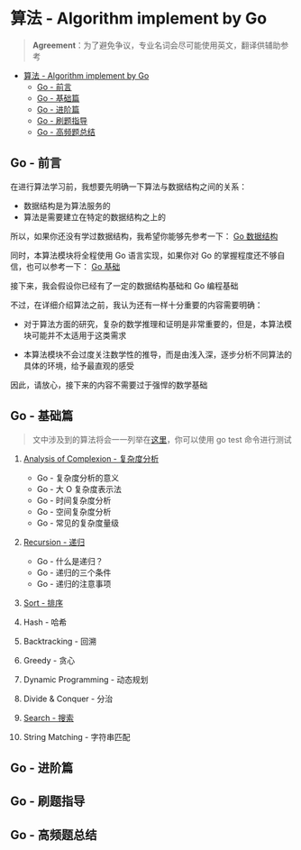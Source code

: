 # 算法 - Algorithm implement by Go

> **Agreement**：为了避免争议，专业名词会尽可能使用英文，翻译供辅助参考

- [算法 - Algorithm implement by Go](#算法---algorithm-implement-by-go)
  - [Go - 前言](#go---前言)
  - [Go - 基础篇](#go---基础篇)
  - [Go - 进阶篇](#go---进阶篇)
  - [Go - 刷题指导](#go---刷题指导)
  - [Go - 高频题总结](#go---高频题总结)

## Go - 前言

在进行算法学习前，我想要先明确一下算法与数据结构之间的关系：

- 数据结构是为算法服务的
- 算法是需要建立在特定的数据结构之上的

所以，如果你还没有学过数据结构，我希望你能够先参考一下：
[Go 数据结构](https://github.com/Superego-CodeEngineer/GoGetit/blob/main/docs/Data-Structure/README.md)

同时，本算法模块将全程使用 Go 语言实现，如果你对 Go 的掌握程度还不够自信，也可以参考一下：
[Go 基础](https://github.com/Superego-CodeEngineer/GoGetit/blob/main/docs/Language/README.md)

接下来，我会假设你已经有了一定的数据结构基础和 Go 编程基础

不过，在详细介绍算法之前，我认为还有一样十分重要的内容需要明确：

- 对于算法方面的研究，复杂的数学推理和证明是非常重要的，但是，本算法模块可能并不太适用于这类需求

- 本算法模块不会过度关注数学性的推导，而是由浅入深，逐步分析不同算法的具体的环境，给予最直观的感受

因此，请放心，接下来的内容不需要过于强悍的数学基础

## Go - 基础篇

> 文中涉及到的算法将会一一列举在[这里](../../code/Algorithm/basic/)，你可以使用 go test 命令进行测试

1. [Analysis of Complexion - 复杂度分析](basic/00-complexion-analysis.md)

   - Go - 复杂度分析的意义
   - Go - 大 O 复杂度表示法
   - Go - 时间复杂度分析
   - Go - 空间复杂度分析
   - Go - 常见的复杂度量级

2. [Recursion - 递归](basic/01-recursion.md)

   - Go - 什么是递归？
   - Go - 递归的三个条件
   - Go - 递归的注意事项

3. [Sort - 排序](basic/02-sort.md)

4. Hash - 哈希

5. Backtracking - 回溯

6. Greedy - 贪心

7. Dynamic Programming - 动态规划

8. Divide & Conquer - 分治

9. [Search - 搜索](basic/08-search.md)

10. String Matching - 字符串匹配

## Go - 进阶篇

## Go - 刷题指导

## Go - 高频题总结
